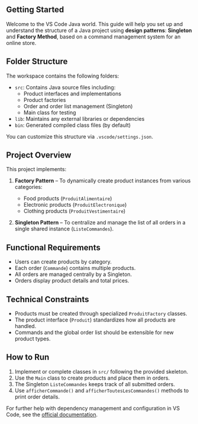 ## Getting Started

Welcome to the VS Code Java world. This guide will help you set up and understand the structure of a Java project using **design patterns**: **Singleton** and **Factory Method**, based on a command management system for an online store.

## Folder Structure

The workspace contains the following folders:

- `src`: Contains Java source files including:
  - Product interfaces and implementations
  - Product factories
  - Order and order list management (Singleton)
  - Main class for testing
- `lib`: Maintains any external libraries or dependencies
- `bin`: Generated compiled class files (by default)

You can customize this structure via `.vscode/settings.json`.

## Project Overview

This project implements:

1. **Factory Pattern** – To dynamically create product instances from various categories:
   - Food products (`ProduitAlimentaire`)
   - Electronic products (`ProduitElectronique`)
   - Clothing products (`ProduitVestimentaire`)

2. **Singleton Pattern** – To centralize and manage the list of all orders in a single shared instance (`ListeCommandes`).

## Functional Requirements

- Users can create products by category.
- Each order (`Commande`) contains multiple products.
- All orders are managed centrally by a Singleton.
- Orders display product details and total prices.

## Technical Constraints

- Products must be created through specialized `ProduitFactory` classes.
- The product interface (`Produit`) standardizes how all products are handled.
- Commands and the global order list should be extensible for new product types.

## How to Run

1. Implement or complete classes in `src/` following the provided skeleton.
2. Use the `Main` class to create products and place them in orders.
3. The Singleton `ListeCommandes` keeps track of all submitted orders.
4. Use `afficherCommande()` and `afficherToutesLesCommandes()` methods to print order details.

For further help with dependency management and configuration in VS Code, see the [official documentation](https://github.com/microsoft/vscode-java-dependency#manage-dependencies).
